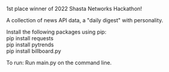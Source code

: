 1st place winner of 2022 Shasta Networks Hackathon!

A collection of news API data, a "daily digest" with personality.

Install the following packages using pip: <br />
pip install requests <br />
pip install pytrends <br />
pip install billboard.py <br />

To run: Run main.py on the command line.
